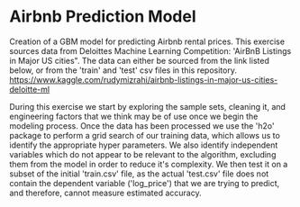 # Airbnb Prediction Model
Creation of a GBM model for predicting Airbnb rental prices. This exercise sources data from Deloittes Machine Learning Competition: 'AirBnB Listings in Major US cities". The data can either be sourced from the link listed below, or from the 'train' and 'test' csv files in this repository. 
https://www.kaggle.com/rudymizrahi/airbnb-listings-in-major-us-cities-deloitte-ml

During this exercise we start by exploring the sample sets, cleaning it, and engineering factors that we think may be of use once we begin the modeling process. Once the data has been processed we use the 'h2o' package to perform a grid search of our training data, which allows us to identify the appropriate hyper parameters. We also identify independent variables which do not appear to be relevant to the algorithm, excluding them from the model in order to reduce it's complexity. We then test it on a subset of the initial 'train.csv' file, as the actual 'test.csv' file does not contain the dependent variable ('log_price') that we are trying to predict, and therefore, cannot measure estimated accuracy. 
